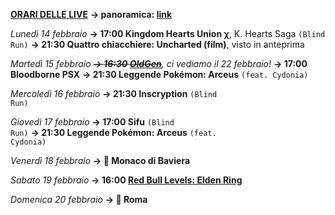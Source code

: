 <b><u>ORARI DELLE LIVE</u></b>
<b>→ panoramica: <a href="https://trello.com/b/iKwdSGf3/sabaku">link</a></b>

<i>Lunedì 14 febbraio</i>
<b>→ 17:00 Kingdom Hearts Union χ</b>, K. Hearts Saga <code>(Blind Run)</code>
<b>→ 21:30 Quattro chiacchiere: Uncharted (film)</b>, visto in anteprima

<i>Martedì 15 febbraio </i>
<i><s><b>→ 16:30 <a href="https://www.twitch.tv/oldgenproject">OldGen</a></b></s>, ci vediamo il 22 febbraio!</i>
<b>→ 17:00 Bloodborne PSX</b>
<b>→ 21:30 Leggende Pokémon: Arceus</b> <code>(feat. Cydonia)</code>

<i>Mercoledì 16 febbraio</i>
<b>→ 21:30 Inscryption</b> <code>(Blind Run)</code>

<i>Giovedì 17 febbraio</i>
<b>→ 17:00 Sifu</b> <code>(Blind Run)</code>
<b>→ 21:30 Leggende Pokémon: Arceus</b> <code>(feat. Cydonia)</code>

<i>Venerdì 18 febbraio</i>
<b>→ 🛫 Monaco di Baviera</b>

<i>Sabato 19 febbraio</i>
<b>→ 16:00 <a href="https://www.twitch.tv/redbull">Red Bull Levels: Elden Ring</a></b>

<i>Domenica 20 febbraio</i>
<b>→ 🛬 Roma</b>

